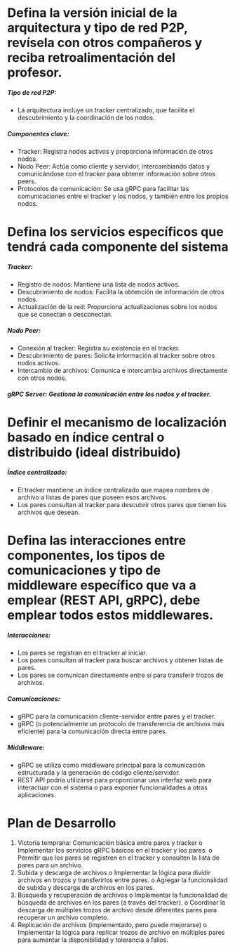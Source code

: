 # Defina la versión inicial de la arquitectura y tipo de red P2P, revísela con otros compañeros y reciba retroalimentación del profesor.
#####  Tipo de red P2P:
- La arquitectura incluye un tracker centralizado, que facilita el descubrimiento y la coordinación de los nodos.
##### Componentes clave:
- Tracker: Registra nodos activos y proporciona información de otros nodos.
- Nodo Peer: Actúa como cliente y servidor, intercambiando datos y comunicándose con el tracker para obtener información sobre otros peers.
- Protocolos de comunicación: Se usa gRPC para facilitar las comunicaciones entre el tracker y los nodos, y también entre los propios nodos.

# Defina los servicios específicos que tendrá cada componente del sistema
##### Tracker:
- Registro de nodos: Mantiene una lista de nodos activos.
- Descubrimiento de nodos: Facilita la obtención de información de otros nodos.
- Actualización de la red: Proporciona actualizaciones sobre los nodos que se conectan o desconectan.
##### Nodo Peer:
- Conexión al tracker: Registra su existencia en el tracker.
- Descubrimiento de pares: Solicita información al tracker sobre otros nodos activos.
- Intercambio de archivos: Comunica e intercambia archivos directamente con otros nodos.
##### gRPC Server: Gestiona la comunicación entre los nodos y el tracker.

# Definir el mecanismo de localización basado en índice central o distribuido (ideal distribuido)
##### Índice centralizado:
-	El tracker mantiene un índice centralizado que mapea nombres de archivo a listas de pares que poseen esos archivos.
-	Los pares consultan al tracker para descubrir otros pares que tienen los archivos que desean.

# Defina las interacciones entre componentes, los tipos de comunicaciones y tipo de middleware específico que va a emplear (REST API, gRPC), debe emplear todos estos middlewares.
##### Interacciones:
-	Los pares se registran en el tracker al iniciar.
-	Los pares consultan al tracker para buscar archivos y obtener listas de pares.
-	Los pares se comunican directamente entre sí para transferir trozos de archivos.
##### Comunicaciones:
-	gRPC para la comunicación cliente-servidor entre pares y el tracker.
-	gRPC (o potencialmente un protocolo de transferencia de archivos más eficiente) para la comunicación directa entre pares.
##### Middleware:
-	gRPC se utiliza como middleware principal para la comunicación estructurada y la generación de código cliente/servidor.
-	REST API podría utilizarse para proporcionar una interfaz web para interactuar con el sistema o para exponer funcionalidades a otras aplicaciones.

# Plan de Desarrollo
1.	Victoria temprana: Comunicación básica entre pares y tracker 
o	Implementar los servicios gRPC básicos en el tracker y los pares.
o	Permitir que los pares se registren en el tracker y consulten la lista de pares para un archivo.
2.	Subida y descarga de archivos 
o	Implementar la lógica para dividir archivos en trozos y transferirlos entre pares.
o	Agregar la funcionalidad de subida y descarga de archivos en los pares.
3.	Búsqueda y recuperación de archivos 
o	Implementar la funcionalidad de búsqueda de archivos en los pares (a través del tracker).
o	Coordinar la descarga de múltiples trozos de archivo desde diferentes pares para recuperar un archivo completo.
4.	Replicación de archivos (implementado, pero puede mejorarse)
o	Implementar la lógica para replicar trozos de archivo en múltiples pares para aumentar la disponibilidad y tolerancia a fallos.

